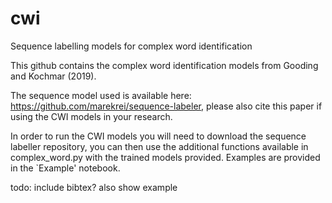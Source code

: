 # cwi
Sequence labelling models for complex word identification

This github contains the complex word identification models from Gooding and Kochmar (2019).

The sequence model used is available here: https://github.com/marekrei/sequence-labeler, please also cite this paper if using the CWI models in your research. 

In order to run the CWI models you will need to download the sequence labeller repository, you can then use the additional functions available in complex_word.py with the trained models provided. Examples are provided in the `Example' notebook. 


todo:
include bibtex?
also show example
